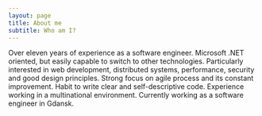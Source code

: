 ```yaml
---
layout: page
title: About me
subtitle: Who am I?
---
```


Over eleven years of experience as a software engineer. Microsoft .NET oriented, but easily capable to switch to other technologies. Particularly interested in web development, distributed systems, performance, security and good design principles. Strong focus on agile process and its constant improvement. Habit to write clear and self-descriptive code. Experience working in a multinational environment. Currently working as a software engineer in Gdansk.
